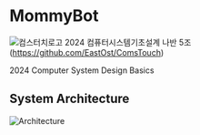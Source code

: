 # MommyBot
![컴스터치로고](https://github.com/user-attachments/assets/9f6b91c8-3a8d-401b-821b-306be505f2b5)
2024 컴퓨터시스템기초설계 나반 5조
(https://github.com/EastOst/ComsTouch)

2024 Computer System Design Basics
## System Architecture
![Architecture](https://github.com/user-attachments/assets/e89311b2-221f-47e8-a62c-e55d84944dc7)
